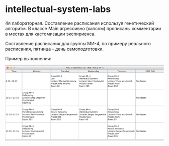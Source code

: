 # intellectual-system-labs

4я лабораторная. Составление расписания используя генетический алгоритм.
В классе Main агрессивно (капсом) прописаны комментарии в местах для кастомизации экспириенса.

Составление расписания для группы МИ-4, по примеру реального расписания, пятница - день самоподготовки.

Пример выполнения:

<img src="ex1.png" width="700" alt="example"/>
